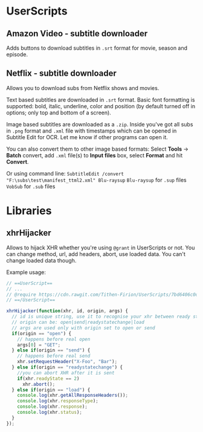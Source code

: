 # UserScripts

## Amazon Video - subtitle downloader

Adds buttons to download subtitles in `.srt` format for movie, season and episode.

## Netflix - subtitle downloader

Allows you to download subs from Netflix shows and movies.

Text based subtitles are downloaded in `.srt` format. Basic font formatting is supported: bold, italic, underline, color and position (by default turned off in options; only top and bottom of a screen).

Image based subtitles are downloaded as a `.zip`. Inside you've got all subs in `.png` format and `.xml` file with timestamps which can be opened in Subtitle Edit for OCR. Let me know if other programs can open it.

You can also convert them to other image based formats:
Select **Tools** -> **Batch** convert, add `.xml` file(s) to **Input files** box, select **Format** and hit **Convert**.

Or using command line:
`SubtitleEdit /convert "F:\subs\test\manifest_ttml2.xml" Blu-raysup`
`Blu-raysup` for `.sup` files
`VobSub` for `.sub` files

# Libraries

## xhrHijacker

Allows to hijack XHR whether you're using `@grant` in UserScripts or not. You can change method, url, add headers, abort, use loaded data. You can't change loaded data though.

Example usage:

```javascript
// ==UserScript==
// ...
// @require https://cdn.rawgit.com/Tithen-Firion/UserScripts/7bd6406c0d264d60428cfea16248ecfb4753e5e3/libraries/xhrHijacker.js?version=1.0
// ==/UserScript==

xhrHijacker(function(xhr, id, origin, args) {
  // id is unique string, use it to recognise your xhr between ready states
  // origin can be: open|send|readystatechange|load
  // args are used only with origin set to open or send
  if(origin == "open") {
    // happens before real open
    args[0] = "GET";
  } else if(origin == "send") {
    // happens before real send
    xhr.setRequestHeader("X-Foo", "Bar");
  } else if(origin == "readystatechange") {
    //you can abort XHR after it is sent
    if(xhr.readyState == 2)
      xhr.abort();
  } else if(origin == "load") {
    console.log(xhr.getAllResponseHeaders());
    console.log(xhr.responseType);
    console.log(xhr.response);
    console.log(xhr.status);
  }
});
```
